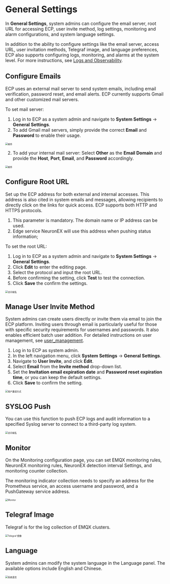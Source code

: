 # General Settings

In **General Settings**, system admins can configure the email server, root URL for accessing ECP, user invite method, log settings, monitoring and alarm configurations, and system language settings.  

In addition to the ability to configure settings like the email server, access URL, user invitation methods, Telegraf image, and language preferences, ECP also supports configuring logs, monitoring, and alarms at the system level. For more instructions,  see [Logs and Observability](../monitor/introduction.md#system-level-configurations).

## Configure Emails

ECP uses an external mail server to send system emails, including email verification, password reset, and email alerts. ECP currently supports Gmail and other customized mail servers.<!--这里我拿掉了QQ 和 163-->

To set mail server:

1. Log in to ECP as a system admin and navigate to **System Settings** -> **General Settings**.
2. To add Gmail mail servers, simply provide the correct **Email** and **Password** to enable their usage.

<img src="./_assets/manager-setting-mail.png" alt="邮件" style="zoom:50%;" />

2. To add your internal mail server: Select **Other** as the **Email Domain** and provide the **Host**, **Port**, **Email**, and **Password** accordingly. 

<img src="./_assets/manager-setting-mail2.png" alt="邮件" style="zoom:50%;" />


## Configure Root URL

Set up the ECP address for both external and internal accesses. This address is also cited in system emails and messages, allowing recipients to directly click on the links for quick access. ECP supports both HTTP and HTTPS protocols.

1. This parameter is mandatory. The domain name or IP address can be used.
2. Edge service NeuronEX will use this address when pushing status information;

To set the root URL:

1. Log in to ECP as a system admin and navigate to **System Settings** -> **General Settings**.
2. Click **Edit** to enter the editing page.
3. Select the protocol and input the root URL.
4. Before confirming the setting, click **Test** to test the connection.
5. Click **Save** the confirm the settings. 

<img src="./_assets/manager-setting-DNS.png" alt="访问域名" style="zoom:50%;" />


## Manage User Invite Method

System admins can create users directly or invite them via email to join the ECP platform. Inviting users through email is particularly useful for those with specific security requirements for usernames and passwords. It also enables efficient batch user addition. For detailed instructions on user management, see [user_management](./user_management.md).

1. Log in to ECP as system admin. 
2. In the left navigation menu, click **System Settings** -> **General Settings**. 
3. Navigate to **User Invite**, and click **Edit**. 
4. Select **Email** from the **Invite method** drop-down list. 
5. Set the **Invitation email expiration date** and **Password reset expiration time**, or you can keep the default settings. 
6. Click **Save** to confirm the setting. 

<img src="./_assets/manager-setting-auth.png" alt="用户邀请方式" style="zoom:50%;" />

## SYSLOG Push

You can use this function to push ECP logs and audit information to a specified Syslog server to connect to a third-party log system.

<img src="./_assets/syslog_push.png" alt="访问域名" style="zoom:50%;" />

## Monitor

On the Monitoring configuration page, you can set EMQX monitoring rules, NeuronEX monitoring rules, NeuronEX detection interval Settings, and monitoring counter collection.

The monitoring indicator collection needs to specify an address for the Prometheus service, an access username and password, and a PushGateway service address.

<img src="./_assets/monitoring_conf.png" alt="Monitor" style="zoom:50%;" />

## Telegraf Image

Telegraf is for the log collection of EMQX clusters. 

<img src="./_assets/manager-setting-Telegraf.png" alt="Telegraf 镜像" style="zoom:50%;" />

## Language

System admins can modify the system language in the Language panel. The available options include English and Chinese.

<img src="./_assets/manager-setting-lang.png" alt="系统语言" style="zoom:50%;" />
